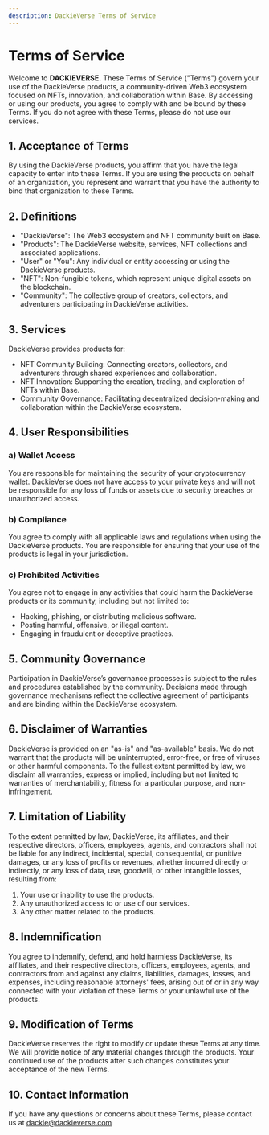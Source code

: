 ```yaml
---
description: DackieVerse Terms of Service
---
```


# Terms of Service

Welcome to **DACKIEVERSE.** These Terms of Service ("Terms") govern your use of the DackieVerse products, a community-driven Web3 ecosystem focused on NFTs, innovation, and collaboration within  Base. By accessing or using our products, you agree to comply with and be bound by these Terms. If you do not agree with these Terms, please do not use our services.

## 1. Acceptance of Terms

By using the DackieVerse products, you affirm that you have the legal capacity to enter into these Terms. If you are using the products on behalf of an organization, you represent and warrant that you have the authority to bind that organization to these Terms.

## 2. Definitions

* "DackieVerse": The Web3 ecosystem and NFT community built on Base.
* "Products": The DackieVerse website, services, NFT collections and associated applications.
* "User" or "You": Any individual or entity accessing or using the DackieVerse products.
* "NFT": Non-fungible tokens, which represent unique digital assets on the blockchain.
* "Community": The collective group of creators, collectors, and adventurers participating in DackieVerse activities.

## 3. Services

DackieVerse provides products for:

* NFT Community Building: Connecting creators, collectors, and adventurers through shared experiences and collaboration.
* NFT Innovation: Supporting the creation, trading, and exploration of NFTs within Base.
* Community Governance: Facilitating decentralized decision-making and collaboration within the DackieVerse ecosystem.

## 4. User Responsibilities

### a) Wallet Access

You are responsible for maintaining the security of your cryptocurrency wallet. DackieVerse does not have access to your private keys and will not be responsible for any loss of funds or assets due to security breaches or unauthorized access.

### b) Compliance

You agree to comply with all applicable laws and regulations when using the DackieVerse products. You are responsible for ensuring that your use of the products is legal in your jurisdiction.

### c) Prohibited Activities

You agree not to engage in any activities that could harm the DackieVerse products or its community, including but not limited to:

* Hacking, phishing, or distributing malicious software.
* Posting harmful, offensive, or illegal content.
* Engaging in fraudulent or deceptive practices.

## 5. Community Governance

Participation in DackieVerse’s governance processes is subject to the rules and procedures established by the community. Decisions made through governance mechanisms reflect the collective agreement of participants and are binding within the DackieVerse ecosystem.

## 6. Disclaimer of Warranties

DackieVerse is provided on an "as-is" and "as-available" basis. We do not warrant that the products will be uninterrupted, error-free, or free of viruses or other harmful components. To the fullest extent permitted by law, we disclaim all warranties, express or implied, including but not limited to warranties of merchantability, fitness for a particular purpose, and non-infringement.

## 7. Limitation of Liability

To the extent permitted by law, DackieVerse, its affiliates, and their respective directors, officers, employees, agents, and contractors shall not be liable for any indirect, incidental, special, consequential, or punitive damages, or any loss of profits or revenues, whether incurred directly or indirectly, or any loss of data, use, goodwill, or other intangible losses, resulting from:

1. Your use or inability to use the products.
2. Any unauthorized access to or use of our services.
3. Any other matter related to the products.

## 8. Indemnification

You agree to indemnify, defend, and hold harmless DackieVerse, its affiliates, and their respective directors, officers, employees, agents, and contractors from and against any claims, liabilities, damages, losses, and expenses, including reasonable attorneys' fees, arising out of or in any way connected with your violation of these Terms or your unlawful use of the products.

## 9. Modification of Terms

DackieVerse reserves the right to modify or update these Terms at any time. We will provide notice of any material changes through the products. Your continued use of the products after such changes constitutes your acceptance of the new Terms.

## 10. Contact Information

If you have any questions or concerns about these Terms, please contact us at dackie@dackieverse.com&#x20;
